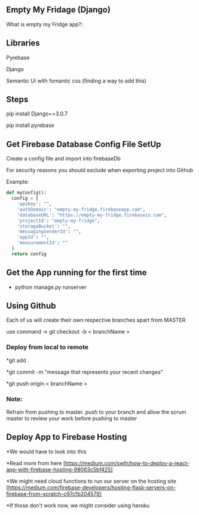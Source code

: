 ## Empty My Fridage (Django)

What is empty my Fridge app?:

## Libraries
Pyrebase

Django

Semantic Ui with fomantic css (finding a way to add this)

## Steps
pip install Django==3.0.7

pip install pyrebase


## Get Firebase Database Config File SetUp
Create a config file and import into firebaseDb

For security reasons you should exclude when exporting project into Github

Example:

```py
def myConfig():
  config = {
    'apiKey': "",
    'authDomain': "empty-my-fridge.firebaseapp.com",
    'databaseURL': "https://empty-my-fridge.firebaseio.com",
    'projectId': "empty-my-fridge",
    'storageBucket': "",
    'messagingSenderId': "",
    'appId': "",
    'measurementId': ""
  }
  return config
  ```

## Get the App running for the first time
- python manage.py runserver

## Using Github
Each of us will create their own respective branches apart from MASTER

use command -> git checkout -b  < branchName >

### Deploy from local to remote

*git add .

*git commit -m "message that represents your recent changes"

*git push origin < branchName > 
  
### Note: 
Refrain from pushing to master. push to your branch and allow the scrum master to review your work before pushing to master

## Deploy App to Firebase Hosting
*We would have to look into this

*Read more from here [https://medium.com/swlh/how-to-deploy-a-react-app-with-firebase-hosting-98063c5bf425]

*We might need cloud functions to run our server on the hosting site [https://medium.com/firebase-developers/hosting-flask-servers-on-firebase-from-scratch-c97cfb204579]

*If those don't work now, we might consider using heroku
